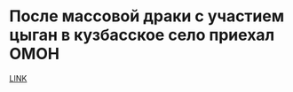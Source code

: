 # После массовой драки с участием цыган в кузбасское село приехал ОМОН



[LINK](https://varlamov.ru/3566138.html)